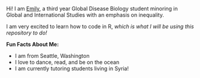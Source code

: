Hi! I am [Emily](mailto:erspencer@ucdavis.edu), a third year Global Disease Biology student minoring in Global and International Studies with an emphasis on inequality. 

I am very excited to learn how to code in R, *which is what I will be using this repository to do!*

 **Fun Facts About Me:**
* I am from Seattle, Washington
* I love to dance, read, and be on the ocean
* I am currently tutoring students living in Syria!

